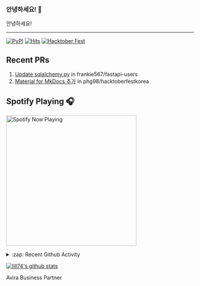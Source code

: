 ### 안녕하세요! 👋
안녕하세요! 

---

[![PyPI](https://img.shields.io/badge/pypi-EduKit-brightgreen)](https://pypi.org/project/EduKit/)
[![Hits](https://hits.seeyoufarm.com/api/count/incr/badge.svg?url=https%3A%2F%2Fgithub.com%2Flill74&count_bg=%2379C83D&title_bg=%23555555&icon=&icon_color=%23E7E7E7&title=hits&edge_flat=false)](https://hits.seeyoufarm.com)
[![Hacktober Fest](https://camo.githubusercontent.com/9f0b298ccd9e6d7acfcf900756e39583aeec551e/68747470733a2f2f696d672e736869656c64732e696f2f62616467652f6861636b746f626572666573742d323032302d677265656e)](http://www.hacktoberfestkorea.com/)

## Recent PRs
1. [Update sqlalchemy.py](https://github.com/frankie567/fastapi-users/pull/344) in frankie567/fastapi-users
2. [Material for MkDocs 추가](https://github.com/phg98/hacktoberfestkorea/pull/6) in phg98/hacktoberfestkorea

## Spotify Playing 🎧
[<img src="https://spotify-now-playing.lill74.vercel.app/api/spotify-playing" alt="Spotify Now Playing" width="350" />](https://open.spotify.com/user/lill74)


<details>
  <summary>:zap: Recent Github Activity</summary>
  
<!--START_SECTION:activity-->
1. 🎉 Merged PR [#4](https://github.com/lill74/Whats-Pplaying/pull/4) in [lill74/Whats-Pplaying](https://github.com/lill74/Whats-Pplaying)
2. 🗣 Commented on [#640](https://github.com/frankie567/fastapi-users/issues/640) in [frankie567/fastapi-users](https://github.com/frankie567/fastapi-users)
3. 💪 Opened PR [#640](https://github.com/frankie567/fastapi-users/pull/640) in [frankie567/fastapi-users](https://github.com/frankie567/fastapi-users)
4. ❗️ Opened issue [#1560](https://github.com/uBlockOrigin/uBlock-issues/issues/1560) in [uBlockOrigin/uBlock-issues](https://github.com/uBlockOrigin/uBlock-issues)
5. ❗️ Opened issue [#3](https://github.com/lill74/blog/issues/3) in [lill74/blog](https://github.com/lill74/blog)
<!--END_SECTION:activity-->

</details>

[![lill74's github stats](https://github-readme-stats.vercel.app/api?username=lill74)](https://github.com/anuraghazra/github-readme-stats)

Avira Business Partner
